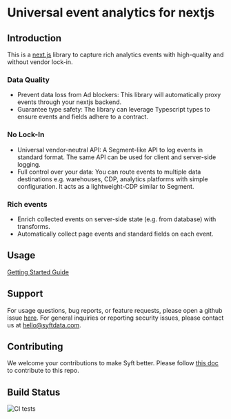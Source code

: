 # Universal event analytics for nextjs

## Introduction

This is a [next.js](https://nextjs.org) library to capture rich analytics events with high-quality and without vendor lock-in.

### Data Quality

- Prevent data loss from Ad blockers: This library will automatically proxy events through your nextjs backend.
- Guarantee type safety: The library can leverage Typescript types to ensure events and fields adhere to a contract.

### No Lock-In

- Universal vendor-neutral API: A Segment-like API to log events in standard format. The same API can be used for client and server-side logging.
- Full control over your data: You can route events to multiple data destinations e.g. warehouses, CDP, analytics platforms with simple configuration. It acts as a lightweight-CDP similar to Segment.

### Rich events

- Enrich collected events on server-side state (e.g. from database) with transforms.
- Automatically collect page events and standard fields on each event.

## Usage

[Getting Started Guide](https://docs.syftdata.com/)

## Support

For usage questions, bug reports, or feature requests, please open a github issue [here](https://github.com/syftdata/event-hub/issues). For general inquiries or reporting security issues, please contact us at hello@syftdata.com.

## Contributing

We welcome your contributions to make Syft better. Please follow [this doc](./CONTRIBUTING.md) to contribute to this repo.

## Build Status

![CI tests](https://github.com/syftdata/event-hub/actions/workflows/ci.yaml/badge.svg)
